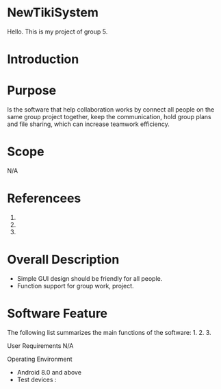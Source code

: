 # NewTikiSystem
Hello. This is my project of group 5. 

# Introduction
# Purpose
Is the software that help collaboration works by connect all people on the same group project together, keep the communication, hold group plans and file sharing, which can increase teamwork efficiency.

# Scope
N/A

# Referencees
1. 
2. 
3.

# Overall Description
* Simple GUI design should be friendly for all people.
* Function support for group work, project.

# Software Feature
The following list summarizes the main functions of the software:
1.
2.
3.

User Requirements
N/A

Operating Environment
* Android 8.0 and above
* Test devices : 
